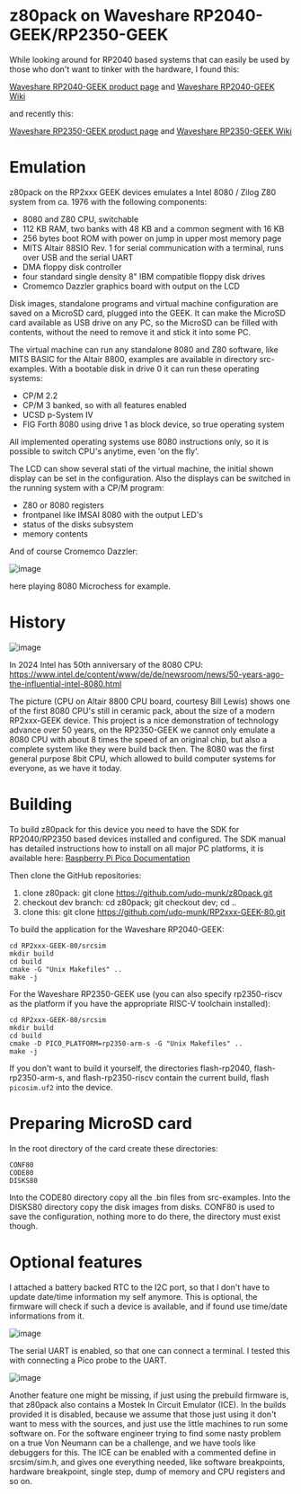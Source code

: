 # z80pack on Waveshare RP2040-GEEK/RP2350-GEEK

While looking around for RP2040 based systems that can easily be
used by those who don't want to tinker with the hardware, I found this:

[Waveshare RP2040-GEEK product page](https://www.waveshare.com/rp2040-geek.htm) and
[Waveshare RP2040-GEEK Wiki](https://www.waveshare.com/wiki/RP2040-GEEK)

and recently this:

[Waveshare RP2350-GEEK product page](https://www.waveshare.com/rp2350-geek.htm) and
[Waveshare RP2350-GEEK Wiki](https://www.waveshare.com/wiki/RP2350-GEEK)

# Emulation

z80pack on the RP2xxx GEEK devices emulates a Intel 8080 / Zilog Z80 system
from ca. 1976 with the following components:

- 8080 and Z80 CPU, switchable
- 112 KB RAM, two banks with 48 KB and a common segment with 16 KB
- 256 bytes boot ROM with power on jump in upper most memory page
- MITS Altair 88SIO Rev. 1 for serial communication with a terminal, runs
  over USB and the serial UART
- DMA floppy disk controller
- four standard single density 8" IBM compatible floppy disk drives
- Cromemco Dazzler graphics board with output on the LCD

Disk images, standalone programs and virtual machine  configuration are saved
on a MicroSD card, plugged into the GEEK. It can make the MicroSD card
available as USB drive on any PC, so the MicroSD can be filled with contents,
without the need to remove it and stick it into some PC.

The virtual machine can run any standalone 8080 and Z80 software, like
MITS BASIC for the Altair 8800, examples are available in directory
src-examples. With a bootable disk in drive 0 it can run these
operating systems:

- CP/M 2.2
- CP/M 3 banked, so with all features enabled
- UCSD p-System IV
- FIG Forth 8080 using drive 1 as block device, so true operating system

All implemented operating systems use 8080 instructions only, so it is
possible to switch CPU's anytime, even 'on the fly'.

The LCD can show several stati of the virtual machine, the initial
shown display can be set in the configuration. Also the displays
can be switched in the running system with a CP/M program:

- Z80 or 8080 registers
- frontpanel like IMSAI 8080 with the output LED's
- status of the disks subsystem
- memory contents

And of course Cromemco Dazzler:

![image](https://github.com/udo-munk/RP2xxx-GEEK-80/blob/main/resources/micro80.jpg "8080 Microchess")

here playing 8080 Microchess for example.

# History

![image](https://github.com/udo-munk/RP2xxx-GEEK-80/blob/main/resources/8080-CPU.png "Intel 8080 CPU")

In 2024 Intel has 50th anniversary of the 8080 CPU:
https://www.intel.de/content/www/de/de/newsroom/news/50-years-ago-the-influential-intel-8080.html

The picture (CPU on Altair 8800 CPU board, courtesy Bill Lewis) shows one of
the first 8080 CPU's still in ceramic pack, about the size of a modern
RP2xxx-GEEK device. This project is a nice demonstration of technology
advance over 50 years, on the RP2350-GEEK we cannot only emulate
a 8080 CPU with about 8 times the speed of an original chip, but also a
complete system like they were build back then. The 8080 was the first
general purpose 8bit CPU, which allowed to build computer systems for
everyone, as we have it today.

# Building

To build z80pack for this device you need to have the SDK for RP2040/RP2350
based devices installed and configured. The SDK manual has detailed
instructions how to install on all major PC platforms, it is available here:
[Raspberry Pi Pico Documentation](https://www.raspberrypi.com/documentation/microcontrollers/raspberry-pi-pico.html)

Then clone the GitHub repositories:

1. clone z80pack: git clone https://github.com/udo-munk/z80pack.git
2. checkout dev branch: cd z80pack; git checkout dev; cd ..
3. clone this: git clone https://github.com/udo-munk/RP2xxx-GEEK-80.git

To build the application for the Waveshare RP2040-GEEK:
```
cd RP2xxx-GEEK-80/srcsim
mkdir build
cd build
cmake -G "Unix Makefiles" ..
make -j
```

For the Waveshare RP2350-GEEK use (you can also specify rp2350-riscv
as the platform if you have the appropriate RISC-V toolchain installed):
```
cd RP2xxx-GEEK-80/srcsim
mkdir build
cd build
cmake -D PICO_PLATFORM=rp2350-arm-s -G "Unix Makefiles" ..
make -j
```

If you don't want to build it yourself, the directories flash-rp2040,
flash-rp2350-arm-s, and flash-rp2350-riscv contain the
current build, flash `picosim.uf2` into the device.

# Preparing MicroSD card

In the root directory of the card create these directories:
```
CONF80
CODE80
DISKS80
```

Into the CODE80 directory copy all the .bin files from src-examples.
Into the DISKS80 directory copy the disk images from disks.
CONF80 is used to save the configuration, nothing more to do there,
the directory must exist though.

# Optional features

I attached a battery backed RTC to the I2C port, so that I don't
have to update date/time information my self anymore. This is optional,
the firmware will check if such a device is available, and if found use
time/date informations from it.

![image](https://github.com/udo-munk/RP2xxx-GEEK-80/blob/main/resources/RTC.jpg "battery backed RTC")

The serial UART is enabled, so that one can connect a terminal. I tested
this with connecting a Pico probe to the UART.

![image](https://github.com/udo-munk/RP2xxx-GEEK-80/blob/main/resources/terminal.jpg "Pico probe terminal")

Another feature one might be missing, if just using the prebuild firmware is,
that z80pack also contains a Mostek In Circuit Emulator (ICE). In the builds
provided it is disabled, because we assume that those just using it don't
want to mess with the sources, and just use the little machines to run
some software on. For the software engineer trying to find some nasty problem
on a true Von Neumann can be a challenge, and we have tools like debuggers
for this. The ICE can be enabled with a commented define in srcsim/sim.h,
and gives one everything needed, like software breakpoints, hardware
breakpoint, single step, dump of memory and CPU registers and so on.
